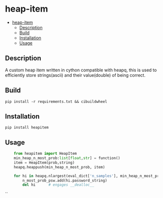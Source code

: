 # heap-item

<!--toc:start-->

- [heap-item](#heap-item)
  - [Description](#description)
  - [Build](#build)
  - [Installation](#installation)
  - [Usage](#usage)
  <!--toc:end-->

## Description

A custom heap item written in cython compatible with heapq, this is
used to efficiently store strings(ascii) and
their value(double) of being correct.

## Build

`pip install -r requirements.txt && cibuildwheel`

## Installation

`pip install heapitem`

## Usage

```python
    from heapitem import HeapItem
    min_heap_n_most_prob:list[float,str] = function()
    item = HeapItem(prob,string)
    heapq.heappush(min_heap_n_most_prob, item)

    for hi in heapq.nlargest(eval_dict['n_samples'], min_heap_n_most_prob):
        n_most_prob_psw.add(hi.password_string)
        del hi      # engages __dealloc__

```

``
